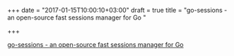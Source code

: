 +++
date = "2017-01-15T10:00:10+03:00"
draft = true
title = "go-sessions - an open-source fast sessions manager for Go "

+++

<p><a href="https://github.com/kataras/go-sessions">go-sessions - an open-source fast sessions manager for Go </a></p>
